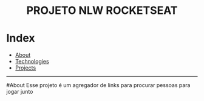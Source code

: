 <h1 align = "center">PROJETO NLW ROCKETSEAT</h1>

# Index
   * [About](#about)
   * [Technologies](#technologies)
   * [Projects](#projects)


---
#About
Esse projeto é um agregador de links para procurar pessoas para jogar junto
